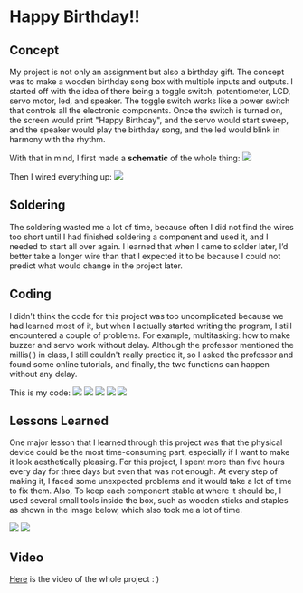**Happy Birthday!!**
===================

Concept
-----------

My project is not only an assignment but also a birthday gift. The concept was to make a wooden birthday song box with multiple inputs and outputs. I started off with the idea of there being a toggle switch, potentiometer, LCD, servo motor, led, and speaker. The toggle switch works like a power switch that controls all the electronic components. Once the switch is turned on, the screen would print "Happy Birthday", and the servo would start sweep, and the speaker would play the birthday song, and the led would blink in harmony with the rhythm.

With that in mind, I first made a **schematic** of the whole thing:
![](schematic.jpeg)

Then I wired everything up:
![](Arduino.jpeg)

Soldering
-----------

The soldering wasted me a lot of time, because often I did not find the wires too short until I had finished soldering a component and used it, and I needed to start all over again. I learned that when I came to solder later, I’d better take a longer wire than that I expected it to be because I could not predict what would change in the project later.

Coding
--------

I didn't think the code for this project was too uncomplicated because we had learned most of it, but when I actually started writing the program, I still encountered a couple of problems. For example, multitasking: how to make buzzer and servo work without delay. Although the professor mentioned the millis( ) in class, I still couldn't really practice it, so I asked the professor and found some online tutorials, and finally, the two functions can happen without any delay.

This is my code:
![](code1.jpeg)
![](code2.jpeg)
![](code3.jpeg)
![](code4.jpeg)
![](code5.jpeg)

Lessons Learned
-------------

One major lesson that I learned through this project was that the physical device could be the most time-consuming part, especially if I want to make it look aesthetically pleasing. For this project, I spent more than five hours every day for three days but even that was not enough. At every step of making it, I faced some unexpected problems and it would take a lot of time to fix them. Also, To keep each component stable at where it should be, I used several small tools inside the box, such as wooden sticks and staples as shown in the image below, which also took me a lot of time.

![](inside.jpeg)
![](whole.jpeg)

Video
----------
[Here](https://youtu.be/hPjaMqnN2Wc) is the video of the whole project : )
